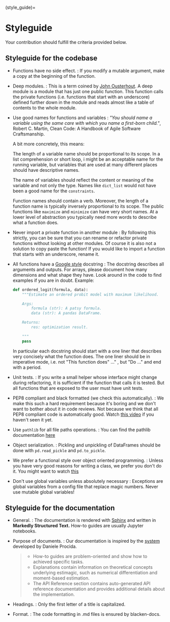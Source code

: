 (style_guide)=

# Styleguide

Your contribution should fulfill the criteria provided below.

## Styleguide for the codebase

- Functions have no side effect. : If you modify a mutable argument, make a copy at the
  beginning of the function.

- Deep modules. : This is a term coined by
  [John Ousterhout](https://www.youtube.com/watch?v=bmSAYlu0NcY). A deep module is a
  module that has just one public function. This function calls the private functions
  (i.e. functions that start with an underscore) defined further down in the module and
  reads almost like a table of contents to the whole module.

- Use good names for functions and variables : *"You should name a variable using the
  same care with which you name a first-born child."*, Robert C. Martin, Clean Code: A
  Handbook of Agile Software Craftsmanship.

  A bit more concretely, this means:

  The length of a variable name should be proportional to its scope. In a list
  comprehension or short loop, i might be an acceptable name for the running variable,
  but variables that are used at many different places should have descriptive names.

  The name of variables should reflect the content or meaning of the variable and not
  only the type. Names like `dict_list` would not have been a good name for the
  `constraints`.

  Function names should contain a verb. Moreover, the length of a function name is
  typically inversely proportional to its scope. The public functions like `maximize`
  and `minimize` can have very short names. At a lower level of abstraction you
  typically need more words to describe what a function does.

- Never import a private function in another module : By following this strictly, you
  can be sure that you can rename or refactor private functions without looking at other
  modules. Of course it is also not a solution to copy paste the function! If you would
  like to import a function that starts with an underscore, rename it.

- All functions have a [Google style](https://tinyurl.com/mxams9k) docstring : The
  docstring describes all arguments and outputs. For arrays, please document how many
  dimensions and what shape they have. Look around in the code to find examples if you
  are in doubt. Example:

  ```python
  def ordered_logit(formula, data):
      """Estimate an ordered probit model with maximum likelihood.

      Args:
          formula (str): A patsy formula.
          data (str): A pandas DataFrame.

      Returns:
          res: optimization result.

      """
      pass
  ```

  In particular each docstring should start with a one liner that describes very
  concisely what the function does. The one liner should be in imperative mode, i.e. not
  "This function does" ..." , but "Do ..." and end with a period.

- Unit tests. : If you write a small helper whose interface might change during
  refactoring, it is sufficient if the function that calls it is tested. But all
  functions that are exposed to the user must have unit tests.

- PEP8 compliant and black formatted (we check this automatically). : We make this such
  a hard requirement because it's boring and we don't want to bother about it in code
  reviews. Not because we think that all PEP8 compliant code is automatically good.
  Watch [this video](https://www.youtube.com/watch?v=wf-BqAjZb8M) if you haven't seen it
  yet.

- Use `pathlib` for all file paths operations. : You can find the pathlib documentation
  [here](https://docs.python.org/3/library/pathlib.html)

- Object serialization. : Pickling and unpickling of DataFrames should be done with
  `pd.read_pickle` and `pd.to_pickle`.

- We prefer a functional style over object oriented programming. : Unless you have very
  good reasons for writing a class, we prefer you don't do it. You might want to watch
  [this](https://www.youtube.com/watch?v=o9pEzgHorH0)

- Don't use global variables unless absolutely necessary : Exceptions are global
  variables from a config file that replace magic numbers. Never use mutable global
  variables!

## Styleguide for the documentation

- General. : The documentation is rendered with
  [Sphinx](https://www.sphinx-doc.org/en/master/) and written in **Markedly Structured
  Text.** How-to guides are usually Jupyter notebooks.

- Purpose of documents. : Our documentation is inspired by the
  [system](https://documentation.divio.com/) developed by Daniele Procida.

  > - How-to guides are problem-oriented and show how to achieved specific tasks.
  > - Explanations contain information on theoretical concepts underlying estimagic,
  >   such as numerical differentiation and moment-based estimation.
  > - The API Reference section contains auto-generated API reference documentation and
  >   provides additional details about the implementation.

- Headings. : Only the first letter of a title is capitalized.

- Format. : The code formatting in .md files is ensured by blacken-docs.
